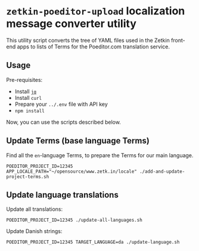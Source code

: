 # `zetkin-poeditor-upload` localization message converter utility

This utility script converts the tree of YAML files used in the Zetkin front-end
apps to lists of Terms for the Poeditor.com translation service.

## Usage

Pre-requisites:

- Install [`jq`](https://stedolan.github.io/jq/download/)
- Install `curl`
- Prepare your `../.env` file with API key
- `npm install`

Now, you can use the scripts described below.

## Update Terms (base language Terms)

Find all the `en`-language Terms, to prepare the Terms for our main language.

```
POEDITOR_PROJECT_ID=12345 APP_LOCALE_PATH="~/opensource/www.zetk.in/locale" ./add-and-update-project-terms.sh
```

## Update language translations

Update all translations:

```
POEDITOR_PROJECT_ID=12345 ./update-all-languages.sh
```

Update Danish strings:

```
POEDITOR_PROJECT_ID=12345 TARGET_LANGUAGE=da ./update-language.sh
```
